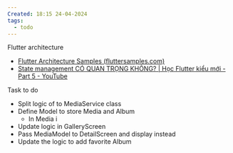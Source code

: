 ```yaml
---
Created: 18:15 24-04-2024
tags:
  - todo
---
```


Flutter architecture
- [Flutter Architecture Samples (fluttersamples.com)](https://fluttersamples.com/)
- [State management CÓ QUAN TRỌNG KHÔNG? | Học Flutter kiểu mới - Part 5 - YouTube](https://www.youtube.com/watch?v=ifthAT1OeFg&list=PLIVB6hSF-6ggNb5fNayjj9tgAConSxw9X&index=7&ab_channel=CodeOnSunday)

Task to do 
- Split logic of to MediaService class
- Define Model to store Media and Album 
	- In Media i 
- Update logic in GalleryScreen
- Pass MediaModel to DetailScreen and display instead
- Update the logic to add favorite Album